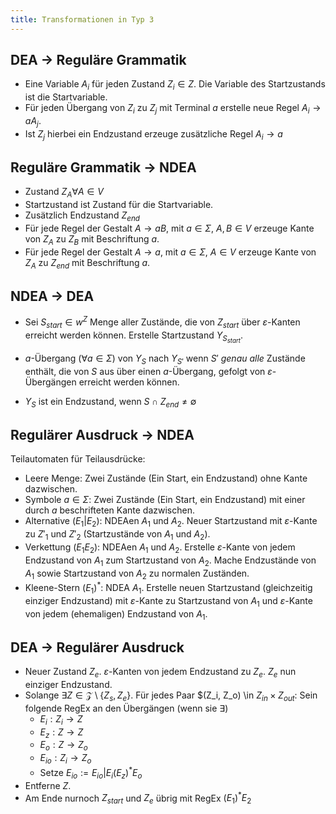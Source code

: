```yaml
---
title: Transformationen in Typ 3
---
```


## DEA $\rightarrow$ Reguläre Grammatik
- Eine Variable $A_{i}$ für jeden Zustand $Z_{i} \in Z$. Die Variable des Startzustands ist die Startvariable.
- Für jeden Übergang von $Z_{i}$ zu $Z_{j}$ mit Terminal $a$ erstelle neue Regel $A_{i} \rightarrow aA_{j}$.
- Ist $Z_{j}$ hierbei ein Endzustand erzeuge zusätzliche Regel $A_{i} \rightarrow a$

## Reguläre Grammatik $\rightarrow$ NDEA
- Zustand $Z_{A} \forall A \in V$
- Startzustand ist Zustand für die Startvariable.
- Zusätzlich Endzustand $Z_{end}$
- Für jede Regel der Gestalt $A \rightarrow aB$, mit $a \in \Sigma$, $A, B \in V$ erzeuge Kante von $Z_{A}$ zu $Z_{B}$ mit Beschriftung $a$.
- Für jede Regel der Gestalt $A \rightarrow a$, mit $a \in \Sigma$, $A \in V$ erzeuge Kante von $Z_{A}$ zu $Z_{end}$ mit Beschriftung $a$.

## NDEA $\rightarrow$ DEA

- Sei $S_{start} \in w^Z$ Menge aller Zustände, die von $Z_{start}$ über $\varepsilon$-Kanten erreicht werden können. Erstelle Startzustand $Y_{S_{start}}$.

- $a$-Übergang ($\forall a \in \Sigma$) von $Y_{S}$ nach $Y_{S'}$ wenn $S'$ *genau alle* Zustände enthält, die von $S$ aus über einen $a$-Übergang, gefolgt von $\varepsilon$-Übergängen erreicht werden können.

- $Y_{S}$ ist ein Endzustand, wenn $S \cap Z_{end} \neq \emptyset$

## Regulärer Ausdruck $\rightarrow$ NDEA

Teilautomaten für Teilausdrücke:
- Leere Menge: Zwei Zustände (Ein Start, ein Endzustand) ohne Kante dazwischen.
- Symbole $a \in \Sigma$: Zwei Zustände (Ein Start, ein Endzustand) mit einer durch $a$ beschrifteten Kante dazwischen.
- Alternative $(E_1|E_2)$: NDEAen $A_1$ und $A_2$. Neuer Startzustand mit $\varepsilon$-Kante zu $Z'_1$ und $Z'_2$ (Startzustände von $A_1$ und $A_2$).
- Verkettung $(E_1E_2)$: NDEAen $A_1$ und $A_2$. Erstelle $\varepsilon$-Kante von jedem Endzustand von $A_1$ zum Startzustand von $A_2$. Mache Endzustände von $A_1$ sowie Startzustand von $A_2$ zu normalen Zuständen.
- Kleene-Stern $(E_1)^*$: NDEA $A_1$. Erstelle neuen Startzustand (gleichzeitig einziger Endzustand) mit $\varepsilon$-Kante zu Startzustand von $A_1$ und $\varepsilon$-Kante von jedem (ehemaligen) Endzustand von $A_1$.

## DEA $\rightarrow$ Regulärer Ausdruck

- Neuer Zustand $Z_e$. $\varepsilon$-Kanten von jedem Endzustand zu $Z_e$. $Z_e$ nun einziger Endzustand.
- Solange $\exists Z \in \mathcal{Z} \setminus \{Z_s, Z_e\}$. Für jedes Paar $(Z_i, Z_o) \in $Z_{in} \times Z_{out}$: Sein folgende RegEx an den Übergängen (wenn sie $\exists$)
  - $E_i: Z_i \rightarrow Z$
  - $E_z: Z \rightarrow Z$
  - $E_o: Z \rightarrow Z_o$
  - $E_{io}: Z_i \rightarrow Z_o$
  - Setze $E_{io} := E_{io}|E_i(E_z)^*E_o$
- Entferne $Z$.
- Am Ende nurnoch $Z_{start}$ und $Z_{e}$ übrig mit RegEx $(E_1)^*E_2$